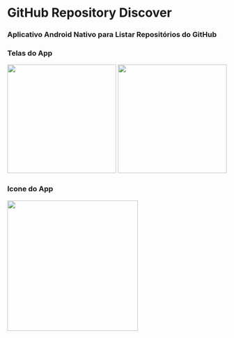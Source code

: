 # GitHub Repository Discover

### Aplicativo Android Nativo para Listar Repositórios do GitHub

### Telas do App
<img src="https://user-images.githubusercontent.com/95129252/179121990-302f6899-98cd-44c1-b8df-89602592985a.jpeg" width="250px"/> <img src="https://user-images.githubusercontent.com/95129252/179121992-3c822ac7-8515-4db0-88ac-4038dde0c01c.jpeg" width="250px"/>

### Icone do App
<img src="https://user-images.githubusercontent.com/95129252/179121988-57c9391f-4884-4067-bfb3-f4acc780ece2.jpeg" width="300px"/>

